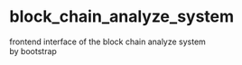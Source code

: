 # block_chain_analyze_system
frontend interface of the block chain analyze system </br>
by bootstrap
